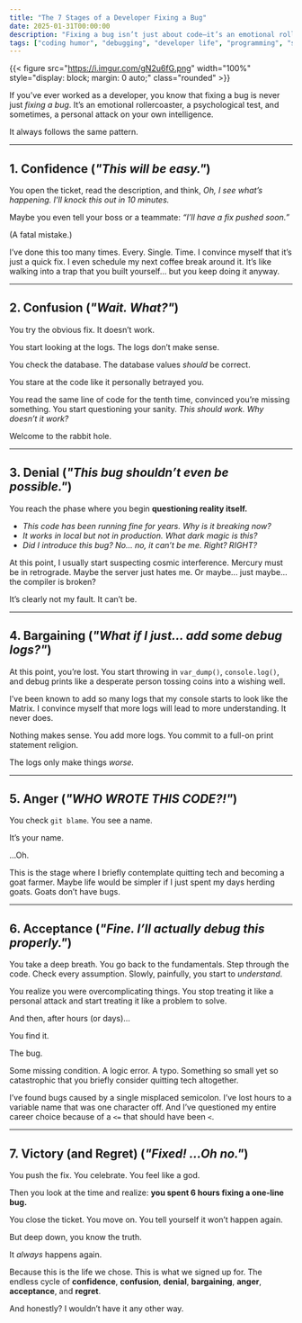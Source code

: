 ```yaml
---
title: "The 7 Stages of a Developer Fixing a Bug"
date: 2025-01-31T00:00:00
description: "Fixing a bug isn’t just about code—it’s an emotional rollercoaster. Discover the 7 stages every developer goes through while debugging."
tags: ["coding humor", "debugging", "developer life", "programming", "software development", "tech"]
---
```

{{< figure src="https://i.imgur.com/gN2u6fG.png" width="100%" style="display: block; margin: 0 auto;" class="rounded" >}}

If you’ve ever worked as a developer, you know that fixing a bug is never just *fixing a bug*. It’s an emotional rollercoaster, a psychological test, and sometimes, a personal attack on your own intelligence.

It always follows the same pattern.

---

## **1. Confidence** (*"This will be easy."*)

You open the ticket, read the description, and think, *Oh, I see what’s happening. I’ll knock this out in 10 minutes.*

Maybe you even tell your boss or a teammate: *“I’ll have a fix pushed soon.”*

(A fatal mistake.)

I’ve done this too many times. Every. Single. Time. I convince myself that it’s just a quick fix. I even schedule my next coffee break around it. It’s like walking into a trap that you built yourself… but you keep doing it anyway.

---

## **2. Confusion** (*"Wait. What?"*)

You try the obvious fix. It doesn’t work.

You start looking at the logs. The logs don’t make sense.

You check the database. The database values *should* be correct.

You stare at the code like it personally betrayed you. 

You read the same line of code for the tenth time, convinced you’re missing something. You start questioning your sanity. *This should work. Why doesn’t it work?*

Welcome to the rabbit hole.

---

## **3. Denial** (*"This bug shouldn’t even be possible."*)

You reach the phase where you begin **questioning reality itself.**

- *This code has been running fine for years. Why is it breaking now?*
- *It works in local but not in production. What dark magic is this?*
- *Did I introduce this bug? No… no, it can’t be me. Right? RIGHT?*

At this point, I usually start suspecting cosmic interference. Mercury must be in retrograde. Maybe the server just hates me. Or maybe... just maybe... the compiler is broken?

It’s clearly not my fault. It can’t be.

---

## **4. Bargaining** (*"What if I just... add some debug logs?"*)

At this point, you’re lost. You start throwing in `var_dump()`, `console.log()`, and debug prints like a desperate person tossing coins into a wishing well.

I’ve been known to add so many logs that my console starts to look like the Matrix. I convince myself that more logs will lead to more understanding. It never does.

Nothing makes sense. You add more logs. You commit to a full-on print statement religion.

The logs only make things *worse.*

---

## **5. Anger** (*"WHO WROTE THIS CODE?!"*)

You check `git blame`. You see a name.

It’s your name.

…Oh.

This is the stage where I briefly contemplate quitting tech and becoming a goat farmer. Maybe life would be simpler if I just spent my days herding goats. Goats don’t have bugs.

---

## **6. Acceptance** (*"Fine. I’ll actually debug this properly."*)

You take a deep breath. You go back to the fundamentals. Step through the code. Check every assumption. Slowly, painfully, you start to *understand*.

You realize you were overcomplicating things. You stop treating it like a personal attack and start treating it like a problem to solve.

And then, after hours (or days)…

You find it.

The bug.

Some missing condition. A logic error. A typo. Something so small yet so catastrophic that you briefly consider quitting tech altogether.

I’ve found bugs caused by a single misplaced semicolon. I’ve lost hours to a variable name that was one character off. And I’ve questioned my entire career choice because of a `<=` that should have been `<`.

---

## **7. Victory (and Regret)** (*"Fixed! …Oh no."*)

You push the fix. You celebrate. You feel like a god.

Then you look at the time and realize: **you spent 6 hours fixing a one-line bug.**

You close the ticket. You move on. You tell yourself it won’t happen again.

But deep down, you know the truth.

It *always* happens again.

Because this is the life we chose. This is what we signed up for. The endless cycle of **confidence**, **confusion**, **denial**, **bargaining**, **anger**, **acceptance**, and **regret**. 

And honestly? I wouldn’t have it any other way.